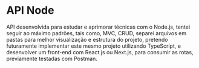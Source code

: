 # API Node

API desenvolvida para estudar e aprimorar técnicas
com o Node.js, tentei seguir ao máximo padrões, tais como,
MVC, CRUD, separei arquivos em pastas para melhor visualização
e estrutura do projeto, pretendo futuramente implementar este mesmo
projeto utilizando TypeScript, e desenvolver um front-end com
React.js ou Next.js, para consumir as rotas, previamente testadas
com Postman.
